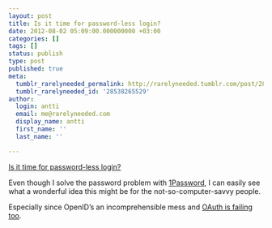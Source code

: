 ```yaml
---
layout: post
title: Is it time for password-less login?
date: 2012-08-02 05:09:00.000000000 +03:00
categories: []
tags: []
status: publish
type: post
published: true
meta:
  tumblr_rarelyneeded_permalink: http://rarelyneeded.tumblr.com/post/28538265529/is-it-time-for-password-less-login
  tumblr_rarelyneeded_id: '28538265529'
author:
  login: antti
  email: me@rarelyneeded.com
  display_name: antti
  first_name: ''
  last_name: ''

---
```

<a href="http://notes.xoxco.com/post/27999787765/is-it-time-for-password-less-login">Is it time for password-less login?</a>

Even though I solve the password problem with <a href="https://agilebits.com/onepassword">1Password</a>, I can easily see what a wonderful idea this might be for the not-so-computer-savvy people.

Especially since OpenID&#8217;s an incomprehensible mess and <a href="http://hueniverse.com/2012/07/oauth-2-0-and-the-road-to-hell/">OAuth is failing too</a>.


